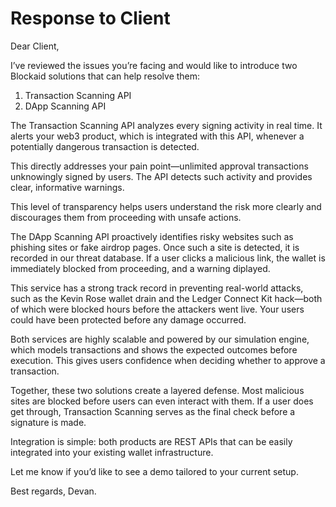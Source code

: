 # Response to Client

Dear Client,

I’ve reviewed the issues you’re facing and would like to introduce two Blockaid solutions that can help resolve them:

1. Transaction Scanning API
2. DApp Scanning API

The Transaction Scanning API analyzes every signing activity in real time. It alerts your web3 product, which is integrated with this API, whenever a potentially dangerous transaction is detected.

This directly addresses your pain point—unlimited approval transactions unknowingly signed by users. The API detects such activity and provides clear, informative warnings.

This level of transparency helps users understand the risk more clearly and discourages them from proceeding with unsafe actions.

The DApp Scanning API proactively identifies risky websites such as phishing sites or fake airdrop pages. Once such a site is detected, it is recorded in our threat database. If a user clicks a malicious link, the wallet is immediately blocked from proceeding, and a warning diplayed.

This service has a strong track record in preventing real-world attacks, such as the Kevin Rose wallet drain and the Ledger Connect Kit hack—both of which were blocked hours before the attackers went live. Your users could have been protected before any damage occurred.

Both services are highly scalable and powered by our simulation engine, which models transactions and shows the expected outcomes before execution. This gives users confidence when deciding whether to approve a transaction.

Together, these two solutions create a layered defense. Most malicious sites are blocked before users can even interact with them. If a user does get through, Transaction Scanning serves as the final check before a signature is made.

Integration is simple: both products are REST APIs that can be easily integrated into your existing wallet infrastructure.

Let me know if you’d like to see a demo tailored to your current setup.

Best regards,
Devan.
